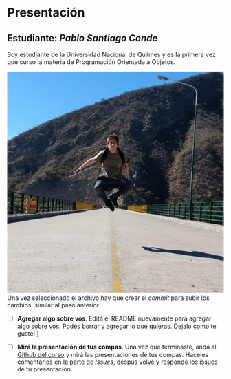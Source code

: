 # Presentación

## Estudiante: _Pablo Santiago Conde_

Soy estudiante de la Universidad Nacional de Quilmes y es la primera vez que curso la materia de Programación Orientada a Objetos. 

![Menu_202](https://github.com/obj1unq/2022-s1-presentacion-PabloSantiagoConde/blob/master/66170259_2578065202206410_2234622512891691008_n.jpg)
Una vez seleccionado el archivo hay que crear el _commit_ para subir los cambios, similar al paso anterior.

- [ ] **Agregar algo sobre vos**. Editá el README nuevamente para agregar algo sobre vos. Podés borrar y agregar lo que quieras. Dejalo como te guste!
]
- [ ] **Mirá la presentación de tus compas**. Una vez que terminaste, andá al [Github del curso](https://github.com/obj1unq) y mirá las presentaciones de tus compas. Haceles comentarios en la parte de _Issues_, despus volvé y respondé los issues de tu presentación.

